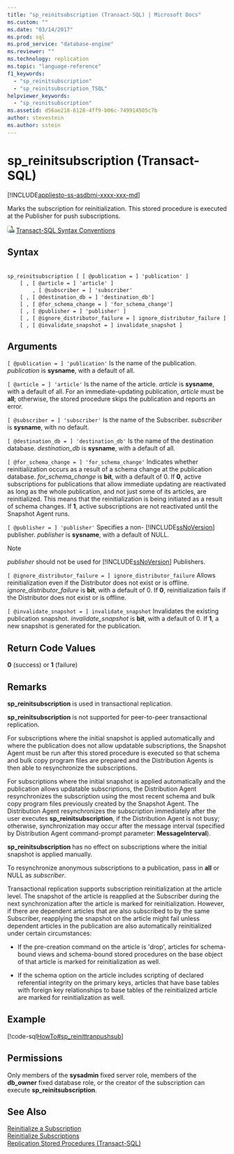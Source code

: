 ```yaml
---
title: "sp_reinitsubscription (Transact-SQL) | Microsoft Docs"
ms.custom: ""
ms.date: "03/14/2017"
ms.prod: sql
ms.prod_service: "database-engine"
ms.reviewer: ""
ms.technology: replication
ms.topic: "language-reference"
f1_keywords: 
  - "sp_reinitsubscription"
  - "sp_reinitsubscription_TSQL"
helpviewer_keywords: 
  - "sp_reinitsubscription"
ms.assetid: d56ae218-6128-4ff9-b06c-749914505c7b
author: stevestein
ms.author: sstein
---
```

# sp_reinitsubscription (Transact-SQL)
[!INCLUDE[appliesto-ss-asdbmi-xxxx-xxx-md](../../includes/appliesto-ss-asdbmi-xxxx-xxx-md.md)]

  Marks the subscription for reinitialization. This stored procedure is executed at the Publisher for push subscriptions.  
  
 ![Topic link icon](../../database-engine/configure-windows/media/topic-link.gif "Topic link icon") [Transact-SQL Syntax Conventions](../../t-sql/language-elements/transact-sql-syntax-conventions-transact-sql.md)  
  
## Syntax  
  
```  
  
sp_reinitsubscription [ [ @publication = ] 'publication' ]  
    [ , [ @article = ] 'article' ]  
        , [ @subscriber = ] 'subscriber'  
    [ , [ @destination_db = ] 'destination_db']  
    [ , [ @for_schema_change = ] 'for_schema_change']  
    [ , [ @publisher = ] 'publisher' ]  
    [ , [ @ignore_distributor_failure = ] ignore_distributor_failure ]   
    [ , [ @invalidate_snapshot = ] invalidate_snapshot ]  
```  
  
## Arguments  
`[ @publication = ] 'publication'`
 Is the name of the publication. *publication* is **sysname**, with a default of all.  
  
`[ @article = ] 'article'`
 Is the name of the article. *article* is **sysname**, with a default of all. For an immediate-updating publication, *article* must be **all**; otherwise, the stored procedure skips the publication and reports an error.  
  
`[ @subscriber = ] 'subscriber'`
 Is the name of the Subscriber. *subscriber* is **sysname**, with no default.  
  
`[ @destination_db = ] 'destination_db'`
 Is the name of the destination database. *destination_db* is **sysname**, with a default of all.  
  
`[ @for_schema_change = ] 'for_schema_change'`
 Indicates whether reinitialization occurs as a result of a schema change at the publication database. *for_schema_change* is **bit**, with a default of 0. If **0**, active subscriptions for publications that allow immediate updating are reactivated as long as the whole publication, and not just some of its articles, are reinitialized. This means that the reinitialization is being initiated as a result of schema changes. If **1**, active subscriptions are not reactivated until the Snapshot Agent runs.  
  
`[ @publisher = ] 'publisher'`
 Specifies a non- [!INCLUDE[ssNoVersion](../../includes/ssnoversion-md.md)] publisher. *publisher* is **sysname**, with a default of NULL.  
  
> [!NOTE]  
>  *publisher* should not be used for [!INCLUDE[ssNoVersion](../../includes/ssnoversion-md.md)] Publishers.  
  
`[ @ignore_distributor_failure = ] ignore_distributor_failure`
 Allows reinitialization even if the Distributor does not exist or is offline. *ignore_distributor_failure* is **bit**, with a default of 0. If **0**, reinitialization fails if the Distributor does not exist or is offline.  
  
`[ @invalidate_snapshot = ] invalidate_snapshot`
 Invalidates the existing publication snapshot. *invalidate_snapshot* is **bit**, with a default of 0. If **1**, a new snapshot is generated for the publication.  
  
## Return Code Values  
 **0** (success) or **1** (failure)  
  
## Remarks  
 **sp_reinitsubscription** is used in transactional replication.  
  
 **sp_reinitsubscription** is not supported for peer-to-peer transactional replication.  
  
 For subscriptions where the initial snapshot is applied automatically and where the publication does not allow updatable subscriptions, the Snapshot Agent must be run after this stored procedure is executed so that schema and bulk copy program files are prepared and the Distribution Agents is then able to resynchronize the subscriptions.  
  
 For subscriptions where the initial snapshot is applied automatically and the publication allows updatable subscriptions, the Distribution Agent resynchronizes the subscription using the most recent schema and bulk copy program files previously created by the Snapshot Agent. The Distribution Agent resynchronizes the subscription immediately after the user executes **sp_reinitsubscription**, if the Distribution Agent is not busy; otherwise, synchronization may occur after the message interval (specified by Distribution Agent command-prompt parameter: **MessageInterval**).  
  
 **sp_reinitsubscription** has no effect on subscriptions where the initial snapshot is applied manually.  
  
 To resynchronize anonymous subscriptions to a publication, pass in **all** or NULL as *subscriber*.  
  
 Transactional replication supports subscription reinitialization at the article level. The snapshot of the article is reapplied at the Subscriber during the next synchronization after the article is marked for reinitialization. However, if there are dependent articles that are also subscribed to by the same Subscriber, reapplying the snapshot on the article might fail unless dependent articles in the publication are also automatically reinitialized under certain circumstances:  
  
-   If the pre-creation command on the article is 'drop', articles for schema-bound views and schema-bound stored procedures on the base object of that article is marked for reinitialization as well.  
  
-   If the schema option on the article includes scripting of declared referential integrity on the primary keys, articles that have base tables with foreign key relationships to base tables of the reinitialized article are marked for reinitialization as well.  
  
## Example  
 [!code-sql[HowTo#sp_reinittranpushsub](../../relational-databases/replication/codesnippet/tsql/sp-reinitsubscription-tr_1.sql)]  
  
## Permissions  
 Only members of the **sysadmin** fixed server role, members of the **db_owner** fixed database role, or the creator of the subscription can execute **sp_reinitsubscription**.  
  
## See Also  
 [Reinitialize a Subscription](../../relational-databases/replication/reinitialize-a-subscription.md)   
 [Reinitialize Subscriptions](../../relational-databases/replication/reinitialize-subscriptions.md)   
 [Replication Stored Procedures &#40;Transact-SQL&#41;](../../relational-databases/system-stored-procedures/replication-stored-procedures-transact-sql.md)  
  
  
